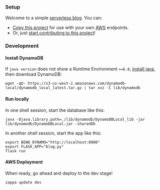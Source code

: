 ### Setup

Welcome to a simple [serverless blog](https://serverlessblog.com/). You can:
- [Copy this project](https://github.com/thejohnhoffer/bewo/wiki) for use with your own [AWS](https://en.wikipedia.org/wiki/Amazon_Web_Services) endpoints. 
- Or, just [start contributing to this project](https://github.com/thejohnhoffer/bearword/wiki)!

### Development

#### Install DynamoDB

If `java version` does not show a Runtime Environment `>=6.0`, [install java](https://www.java.com/en/download/), then download DynamoDB:

```
wget -qO- https://s3-us-west-2.amazonaws.com/dynamodb-local/dynamodb_local_latest.tar.gz | tar xvz -C lib/dynamodb
```

#### Run locally

In one shell session, start the database like this:

```
java -Djava.library.path=./lib/dynamodb/DynamoDBLocal_lib -jar lib/dynamodb/DynamoDBLocal.jar -sharedDb
```

In another shell session, start the app like this:
```
export BEWO_DYNAMO="http://localhost:8000"
export FLASK_APP="blog.py"
flask run
```

#### AWS Deployment

When ready, go ahead and deploy to the dev stage!

```
zappa update dev
```
